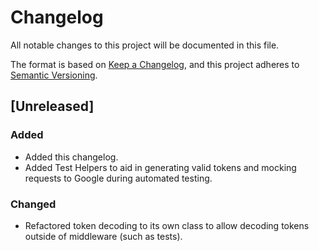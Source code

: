 # Changelog

All notable changes to this project will be documented in this file.

The format is based on [Keep a Changelog](https://keepachangelog.com/en/1.0.0/),
and this project adheres to [Semantic Versioning](https://semver.org/spec/v2.0.0.html).

## [Unreleased]

### Added

- Added this changelog.
- Added Test Helpers to aid in generating valid tokens and mocking requests to Google during automated testing.

### Changed

- Refactored token decoding to its own class to allow decoding tokens outside of middleware (such as tests).
